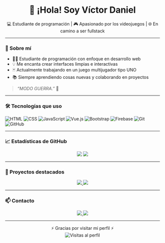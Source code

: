 <h1 align="center">👋 ¡Hola! Soy Víctor Daniel</h1>
<p align="center">
  💻 Estudiante de programación | 🎮 Apasionado por los videojuegos | 🌐 En camino a ser fullstack
</p>

---

### 🚀 Sobre mí

- 👨‍🎓 Estudiante de programación con enfoque en desarrollo web
- 💡 Me encanta crear interfaces limpias e interactivas
- 🃏 Actualmente trabajando en un juego multijugador tipo UNO
- 📚 Siempre aprendiendo cosas nuevas y colaborando en proyectos

> *“MODO GUERRA.”* 🚀

---

### 🛠 Tecnologías que uso

![HTML](https://img.shields.io/badge/HTML-E34F26?style=flat&logo=html5&logoColor=white)
![CSS](https://img.shields.io/badge/CSS-1572B6?style=flat&logo=css3&logoColor=white)
![JavaScript](https://img.shields.io/badge/JavaScript-F7DF1E?style=flat&logo=javascript&logoColor=black)
![Vue.js](https://img.shields.io/badge/Vue.js-35495E?style=flat&logo=vue.js&logoColor=4FC08D)
![Bootstrap](https://img.shields.io/badge/Bootstrap-7952B3?style=flat&logo=bootstrap&logoColor=white)
![Firebase](https://img.shields.io/badge/Firebase-FFCA28?style=flat&logo=firebase&logoColor=black)
![Git](https://img.shields.io/badge/Git-F05032?style=flat&logo=git&logoColor=white)
![GitHub](https://img.shields.io/badge/GitHub-181717?style=flat&logo=github&logoColor=white)

---

### 📈 Estadísticas de GitHub

<p align="center">
  <img src="https://github-readme-stats.vercel.app/api?username=vidatu04&show_icons=true&theme=radical" />
  <img src="https://github-readme-stats.vercel.app/api/top-langs/?username=vidatu04&layout=compact&theme=radical" />
</p>

---

### 📂 Proyectos destacados

<p align="center">
  <a href="https://github.com/vidatu04/uno1">
    <img src="https://github-readme-stats.vercel.app/api/pin/?username=vidatu04&repo=uno1&theme=radical" />
  </a>
  <a href="https://github.com/vidatu04/otro-proyecto">
    <img src="https://github-readme-stats.vercel.app/api/pin/?username=vidatu04&repo=otro-proyecto&theme=radical" />
  </a>
</p>

---

### 📫 Contacto

<p align="center">
  <a href="mailto:victordanieltigreros@gmail.com">
    <img src="https://img.shields.io/badge/Email-D14836?style=for-the-badge&logo=gmail&logoColor=white"/>
  </a>
  <a href="https://www.linkedin.com/in/v%C3%ADctor-daniel-tigreros-3214a7282/">
    <img src="https://img.shields.io/badge/LinkedIn-0A66C2?style=for-the-badge&logo=linkedin&logoColor=white"/>
  </a>
</p>

---

<p align="center">
  ⚡ Gracias por visitar mi perfil ⚡<br/>
  <img src="https://komarev.com/ghpvc/?username=vidatu04&label=Visitas&color=blue" alt="Visitas al perfil" />
</p>

